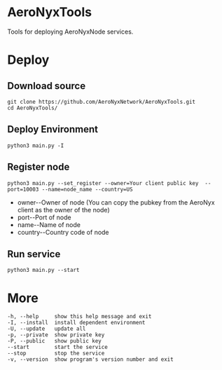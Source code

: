 # AeroNyxTools
Tools for deploying AeroNyxNode services.

# Deploy
## Download source
```shell 
git clone https://github.com/AeroNyxNetwork/AeroNyxTools.git
cd AeroNyxTools/
```

## Deploy Environment
```shell
python3 main.py -I
```

## Register node
```shell
python3 main.py --set_register --owner=Your client public key  --port=10003 --name=node_name --country=US
```
- owner--Owner of node (You can copy the pubkey from the AeroNyx client as the owner of the node)
- port--Port of node
- name--Name of node
- country--Country code of node

## Run service
```sheel
python3 main.py --start
```

# More
```
-h, --help     show this help message and exit
-I, --install  install dependent environment
-U, --update   update all
-p, --private  show private key
-P, --public   show public key
--start        start the service
--stop         stop the service
-v, --version  show program's version number and exit
```
